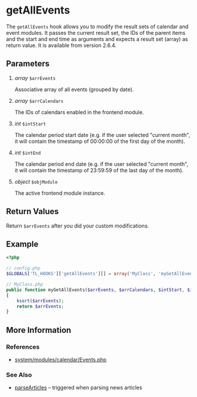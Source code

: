 # getAllEvents


The `getAllEvents` hook allows you to modify the result sets of calendar and event modules. It passes the current result set, the IDs of the parent items and the start and end time as arguments and expects a result set (array) as return value. It is available from version 2.6.4.


## Parameters 

1. *array* `$arrEvents`

	Associative array of all events (grouped by date).

2. *array* `$arrCalendars`

	The IDs of calendars enabled in the frontend module.

3. *int* `$intStart`

	The calendar period start date  (e.g. if the user selected "current month", it will contain the timestamp of 00:00:00 of the first day of the month).

4. *int* `$intEnd`

	The calendar period end date (e.g. if the user selected "current month", it will contain the timestamp of 23:59:59 of the last day of the month).

5. *object* `$objModule`

	The active frontend module instance.


## Return Values 

Return `$arrEvents` after you did your custom modifications.


## Example 

```php
<?php

// config.php
$GLOBALS['TL_HOOKS']['getAllEvents'][] = array('MyClass', 'myGetAllEvents');

// MyClass.php
public function myGetAllEvents($arrEvents, $arrCalendars, $intStart, $intEnd, $objModule)
{
    ksort($arrEvents);
    return $arrEvents;
}
```


## More Information


### References

- [system/modules/calendar/Events.php](https://github.com/contao/core/blob/2.11.7/system/modules/calendar/Events.php#L195)


### See Also

- [parseArticles](parseArticles.md) – triggered when parsing news articles

